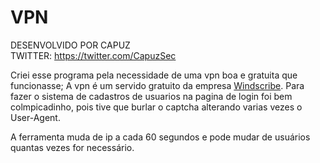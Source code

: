# VPN

DESENVOLVIDO POR CAPUZ <br>
TWITTER: https://twitter.com/CapuzSec

Criei esse programa pela necessidade de uma vpn boa e gratuita que funcionasse;
A vpn é um servido gratuito da empresa <a href="https://prt.windscribe.com"> Windscribe</a>. Para fazer o sistema de cadastros de usuarios na pagina de login foi bem colmpicadinho, pois tive que burlar o captcha alterando varias vezes o User-Agent.

A ferramenta muda de ip a cada 60 segundos e pode mudar de usuários quantas vezes for necessário.

 
